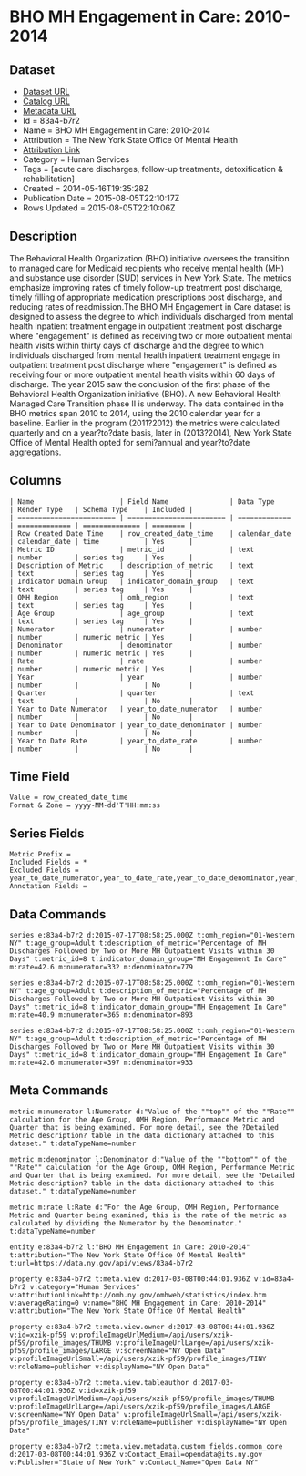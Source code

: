 # BHO MH Engagement in Care: 2010-2014

## Dataset

* [Dataset URL](https://data.ny.gov/api/views/83a4-b7r2/rows.json?max_rows=100)
* [Catalog URL](https://catalog.data.gov/dataset/bho-mh-engagement-in-care-beginning-2010)
* [Metadata URL](https://data.ny.gov/api/views/83a4-b7r2)
* Id = 83a4-b7r2
* Name = BHO MH Engagement in Care: 2010-2014
* Attribution = The New York State Office Of Mental Health
* [Attribution Link](http://omh.ny.gov/omhweb/statistics/index.htm)
* Category = Human Services
* Tags = [acute care discharges, follow-up treatments, detoxification & rehabilitation]
* Created = 2014-05-16T19:35:28Z
* Publication Date = 2015-08-05T22:10:17Z
* Rows Updated = 2015-08-05T22:10:06Z

## Description

The Behavioral Health Organization (BHO) initiative oversees the transition to managed care for Medicaid recipients who receive mental health (MH) and substance use disorder (SUD) services in New York State. The metrics emphasize improving rates of timely follow-up treatment post discharge, timely filling of appropriate medication prescriptions post discharge, and reducing rates of readmission.The BHO MH Engagement in Care dataset is designed to assess the degree to which individuals discharged from mental health inpatient treatment engage in outpatient treatment post discharge where "engagement" is defined as receiving two or more outpatient mental health visits within thirty days of discharge and the degree to which individuals discharged from mental health inpatient treatment engage in outpatient treatment post discharge where "engagement" is defined as receiving four or more outpatient mental health visits within 60 days of discharge.
The year 2015 saw the conclusion of the first phase of the Behavioral Health Organization initiative
(BHO). A new Behavioral Health Managed Care Transition phase II is underway. The data contained in
the BHO metrics span 2010 to 2014, using the 2010 calendar year for a baseline. Earlier in the program
(2011?2012) the metrics were calculated quarterly and on a year?to?date basis, later in (2013?2014),
New York State Office of Mental Health opted for semi?annual and year?to?date aggregations.

## Columns

```ls
| Name                     | Field Name               | Data Type     | Render Type   | Schema Type    | Included | 
| ======================== | ======================== | ============= | ============= | ============== | ======== | 
| Row Created Date Time    | row_created_date_time    | calendar_date | calendar_date | time           | Yes      | 
| Metric ID                | metric_id                | text          | number        | series tag     | Yes      | 
| Description of Metric    | description_of_metric    | text          | text          | series tag     | Yes      | 
| Indicator Domain Group   | indicator_domain_group   | text          | text          | series tag     | Yes      | 
| OMH Region               | omh_region               | text          | text          | series tag     | Yes      | 
| Age Group                | age_group                | text          | text          | series tag     | Yes      | 
| Numerator                | numerator                | number        | number        | numeric metric | Yes      | 
| Denominator              | denominator              | number        | number        | numeric metric | Yes      | 
| Rate                     | rate                     | number        | number        | numeric metric | Yes      | 
| Year                     | year                     | number        | number        |                | No       | 
| Quarter                  | quarter                  | text          | text          |                | No       | 
| Year to Date Numerator   | year_to_date_numerator   | number        | number        |                | No       | 
| Year to Date Denominator | year_to_date_denominator | number        | number        |                | No       | 
| Year to Date Rate        | year_to_date_rate        | number        | number        |                | No       | 
```

## Time Field

```ls
Value = row_created_date_time
Format & Zone = yyyy-MM-dd'T'HH:mm:ss
```

## Series Fields

```ls
Metric Prefix = 
Included Fields = *
Excluded Fields = year_to_date_numerator,year_to_date_rate,year_to_date_denominator,year,quarter
Annotation Fields = 
```

## Data Commands

```ls
series e:83a4-b7r2 d:2015-07-17T08:58:25.000Z t:omh_region="01-Western NY" t:age_group=Adult t:description_of_metric="Percentage of MH Discharges Followed by Two or More MH Outpatient Visits within 30 Days" t:metric_id=8 t:indicator_domain_group="MH Engagement In Care" m:rate=42.6 m:numerator=332 m:denominator=779

series e:83a4-b7r2 d:2015-07-17T08:58:25.000Z t:omh_region="01-Western NY" t:age_group=Adult t:description_of_metric="Percentage of MH Discharges Followed by Two or More MH Outpatient Visits within 30 Days" t:metric_id=8 t:indicator_domain_group="MH Engagement In Care" m:rate=40.9 m:numerator=365 m:denominator=893

series e:83a4-b7r2 d:2015-07-17T08:58:25.000Z t:omh_region="01-Western NY" t:age_group=Adult t:description_of_metric="Percentage of MH Discharges Followed by Two or More MH Outpatient Visits within 30 Days" t:metric_id=8 t:indicator_domain_group="MH Engagement In Care" m:rate=42.6 m:numerator=397 m:denominator=933
```

## Meta Commands

```ls
metric m:numerator l:Numerator d:"Value of the ""top"" of the ""Rate"" calculation for the Age Group, OMH Region, Performance Metric and Quarter that is being examined. For more detail, see the ?Detailed Metric description? table in the data dictionary attached to this dataset." t:dataTypeName=number

metric m:denominator l:Denominator d:"Value of the ""bottom"" of the ""Rate"" calculation for the Age Group, OMH Region, Performance Metric and Quarter that is being examined. For more detail, see the ?Detailed Metric description? table in the data dictionary attached to this dataset." t:dataTypeName=number

metric m:rate l:Rate d:"For the Age Group, OMH Region, Performance Metric and Quarter being examined, this is the rate of the metric as calculated by dividing the Numerator by the Denominator." t:dataTypeName=number

entity e:83a4-b7r2 l:"BHO MH Engagement in Care: 2010-2014" t:attribution="The New York State Office Of Mental Health" t:url=https://data.ny.gov/api/views/83a4-b7r2

property e:83a4-b7r2 t:meta.view d:2017-03-08T00:44:01.936Z v:id=83a4-b7r2 v:category="Human Services" v:attributionLink=http://omh.ny.gov/omhweb/statistics/index.htm v:averageRating=0 v:name="BHO MH Engagement in Care: 2010-2014" v:attribution="The New York State Office Of Mental Health"

property e:83a4-b7r2 t:meta.view.owner d:2017-03-08T00:44:01.936Z v:id=xzik-pf59 v:profileImageUrlMedium=/api/users/xzik-pf59/profile_images/THUMB v:profileImageUrlLarge=/api/users/xzik-pf59/profile_images/LARGE v:screenName="NY Open Data" v:profileImageUrlSmall=/api/users/xzik-pf59/profile_images/TINY v:roleName=publisher v:displayName="NY Open Data"

property e:83a4-b7r2 t:meta.view.tableauthor d:2017-03-08T00:44:01.936Z v:id=xzik-pf59 v:profileImageUrlMedium=/api/users/xzik-pf59/profile_images/THUMB v:profileImageUrlLarge=/api/users/xzik-pf59/profile_images/LARGE v:screenName="NY Open Data" v:profileImageUrlSmall=/api/users/xzik-pf59/profile_images/TINY v:roleName=publisher v:displayName="NY Open Data"

property e:83a4-b7r2 t:meta.view.metadata.custom_fields.common_core d:2017-03-08T00:44:01.936Z v:Contact_Email=opendata@its.ny.gov v:Publisher="State of New York" v:Contact_Name="Open Data NY"
```